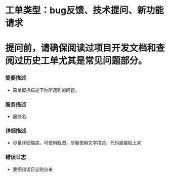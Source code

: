 # 工单类型：bug反馈、技术提问、新功能请求

# 提问前，请确保阅读过项目开发文档和查阅过历史工单尤其是常见问题部分。

### 简要描述
* 简单概括描述下你所遇到的问题。

### 服务描述
* 服务名: 

### 详细描述
* 尽量详细描述。可使用截图，尽量使用文字描述，代码直接贴上来

### 错误日志
* 要把错误日志贴出来
